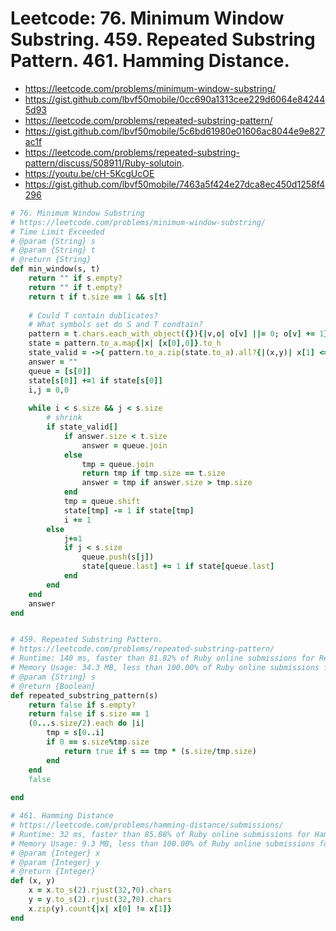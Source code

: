 # Leetcode: 76. Minimum Window Substring. 459. Repeated Substring Pattern. 461. Hamming Distance.

- https://leetcode.com/problems/minimum-window-substring/
- https://gist.github.com/lbvf50mobile/0cc690a1313cee229d6064e842445d93
- https://leetcode.com/problems/repeated-substring-pattern/
- https://gist.github.com/lbvf50mobile/5c6bd61980e01606ac8044e9e827ac1f
- https://leetcode.com/problems/repeated-substring-pattern/discuss/508911/Ruby-solutoin.
- https://youtu.be/cH-5KcgUcOE
- https://gist.github.com/lbvf50mobile/7463a5f424e27dca8ec450d1258f4296



```Ruby
# 76. Minimum Window Substring
# https://leetcode.com/problems/minimum-window-substring/
# Time Limit Exceeded
# @param {String} s
# @param {String} t
# @return {String}
def min_window(s, t)
    return "" if s.empty?
    return "" if t.empty?
    return t if t.size == 1 && s[t]
    
    # Could T contain dublicates?
    # What symbols set do S and T condtain?
    pattern = t.chars.each_with_object({}){|v,o| o[v] ||= 0; o[v] += 1}
    state = pattern.to_a.map{|x| [x[0],0]}.to_h
    state_valid = ->{ pattern.to_a.zip(state.to_a).all?{|(x,y)| x[1] <= y[1] }}
    answer = ""
    queue = [s[0]]
    state[s[0]] +=1 if state[s[0]]
    i,j = 0,0
    
    while i < s.size && j < s.size
        # shrink
        if state_valid[]
            if answer.size < t.size
                answer = queue.join
            else
                tmp = queue.join
                return tmp if tmp.size == t.size
                answer = tmp if answer.size > tmp.size
            end
            tmp = queue.shift
            state[tmp] -= 1 if state[tmp]
            i += 1
        else
            j+=1
            if j < s.size
                queue.push(s[j])
                state[queue.last] += 1 if state[queue.last]
            end
        end
    end
    answer
end
```


```Ruby

# 459. Repeated Substring Pattern.
# https://leetcode.com/problems/repeated-substring-pattern/
# Runtime: 140 ms, faster than 81.82% of Ruby online submissions for Repeated Substring Pattern.
# Memory Usage: 34.3 MB, less than 100.00% of Ruby online submissions for Repeated Substring Pattern.
# @param {String} s
# @return {Boolean}
def repeated_substring_pattern(s)
    return false if s.empty?
    return false if s.size == 1
    (0...s.size/2).each do |i|
        tmp = s[0..i]
        if 0 == s.size%tmp.size
            return true if s == tmp * (s.size/tmp.size)
        end
    end
    false
    
end
```

```Ruby
# 461. Hamming Distance
# https://leetcode.com/problems/hamming-distance/submissions/
# Runtime: 32 ms, faster than 85.88% of Ruby online submissions for Hamming Distance.
# Memory Usage: 9.3 MB, less than 100.00% of Ruby online submissions for Hamming Distance.
# @param {Integer} x
# @param {Integer} y
# @return {Integer}
def (x, y)
    x = x.to_s(2).rjust(32,?0).chars
    y = y.to_s(2).rjust(32,?0).chars
    x.zip(y).count{|x| x[0] != x[1]}
end
```